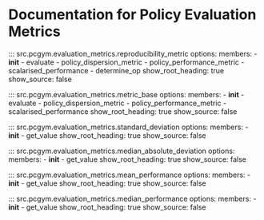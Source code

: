# Documentation for Policy Evaluation Metrics

::: src.pcgym.evaluation_metrics.reproducibility_metric
    options:
      members:
        - __init__
        - evaluate
        - policy_dispersion_metric
        - policy_performance_metric
        - scalarised_performance
        - determine_op
      show_root_heading: true
      show_source: false

::: src.pcgym.evaluation_metrics.metric_base
    options:
      members:
        - __init__
        - evaluate
        - policy_dispersion_metric
        - policy_performance_metric
        - scalarised_performance
      show_root_heading: true
      show_source: false

::: src.pcgym.evaluation_metrics.standard_deviation
    options:
      members:
        - __init__
        - get_value
      show_root_heading: true
      show_source: false

::: src.pcgym.evaluation_metrics.median_absolute_deviation
    options:
      members:
        - __init__
        - get_value
      show_root_heading: true
      show_source: false

::: src.pcgym.evaluation_metrics.mean_performance
    options:
      members:
        - __init__
        - get_value
      show_root_heading: true
      show_source: false

::: src.pcgym.evaluation_metrics.median_performance
    options:
      members:
        - __init__
        - get_value
      show_root_heading: true
      show_source: false
